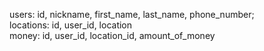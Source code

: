 users: id, nickname, first_name, last_name, phone_number;  
locations: id, user_id, location   
money: id, user_id, location_id, amount_of_money